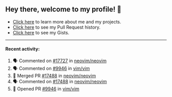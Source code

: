 ## Hey there, welcome to my profile! 👋

- [Click here](https://seandewar.github.io/) to learn more about me and my projects.
- [Click here](https://github.com/search?p=1&q=author%3Aseandewar+is%3Apr) to see my Pull Request history.
- [Click here](https://gist.github.com/seandewar) to see my Gists.

---

#### Recent activity:

<!--START_SECTION:activity-->
1. 🗣 Commented on [#17727](https://github.com/neovim/neovim/issues/17727) in [neovim/neovim](https://github.com/neovim/neovim)
2. 🗣 Commented on [#9946](https://github.com/vim/vim/issues/9946) in [vim/vim](https://github.com/vim/vim)
3. 🎉 Merged PR [#17488](https://github.com/neovim/neovim/pull/17488) in [neovim/neovim](https://github.com/neovim/neovim)
4. 🗣 Commented on [#17488](https://github.com/neovim/neovim/issues/17488) in [neovim/neovim](https://github.com/neovim/neovim)
5. 💪 Opened PR [#9946](https://github.com/vim/vim/pull/9946) in [vim/vim](https://github.com/vim/vim)
<!--END_SECTION:activity-->
